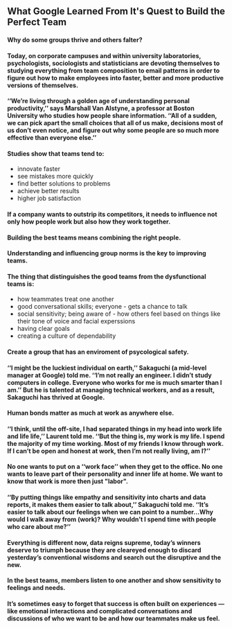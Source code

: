 ## What Google Learned From It's Quest to Build the Perfect Team


#### Why do some groups thrive and others falter?

#### Today, on corporate campuses and within university laboratories, psychologists, sociologists and statisticians are devoting themselves to studying everything from team composition to email patterns in order to figure out how to make employees into faster, better and more productive versions of themselves.

#### ‘‘We’re living through a golden age of understanding personal productivity,’’ says Marshall Van Alstyne, a professor at Boston University who studies how people share information. ‘‘All of a sudden, we can pick apart the small choices that all of us make, decisions most of us don’t even notice, and figure out why some people are so much more effective than everyone else.’’

#### Studies show that teams tend to:

- innovate faster
- see mistakes more quickly
- find better solutions to problems
- achieve better results
- higher job satisfaction
#### If a company wants to outstrip its competitors, it needs to influence not only how people work but also how they work together.

#### Building the best teams means combining the right people.

#### Understanding and influencing group norms is the key to improving teams.

#### The thing that distinguishes the good teams from the dysfunctional teams is:

- how teammates treat one another
- good conversational skills; everyone - gets a chance to talk
- social sensitivity; being aware of - how others feel based on things like their tone of voice and facial experssions
- having clear goals
- creating a culture of dependability
#### Create a group that has an enviroment of psycological safety.

#### ‘‘I might be the luckiest individual on earth,’’ Sakaguchi (a mid-level manager at Google) told me. ‘‘I’m not really an engineer. I didn’t study computers in college. Everyone who works for me is much smarter than I am.’’ But he is talented at managing technical workers, and as a result, Sakaguchi has thrived at Google.

#### Human bonds matter as much at work as anywhere else.

#### ‘‘I think, until the off-site, I had separated things in my head into work life and life life,’’ Laurent told me. ‘‘But the thing is, my work is my life. I spend the majority of my time working. Most of my friends I know through work. If I can’t be open and honest at work, then I’m not really living, am I?’’

#### No one wants to put on a ‘‘work face’’ when they get to the office. No one wants to leave part of their personality and inner life at home. We want to know that work is more then just "labor".

#### ‘‘By putting things like empathy and sensitivity into charts and data reports, it makes them easier to talk about,’’ Sakaguchi told me. ‘‘It’s easier to talk about our feelings when we can point to a number...Why would I walk away from (work)? Why wouldn’t I spend time with people who care about me?’’

#### Everything is different now, data reigns supreme, today’s winners deserve to triumph because they are cleareyed enough to discard yesterday’s conventional wisdoms and search out the disruptive and the new.

#### In the best teams, members listen to one another and show sensitivity to feelings and needs.

#### It’s sometimes easy to forget that success is often built on experiences — like emotional interactions and complicated conversations and discussions of who we want to be and how our teammates make us feel.